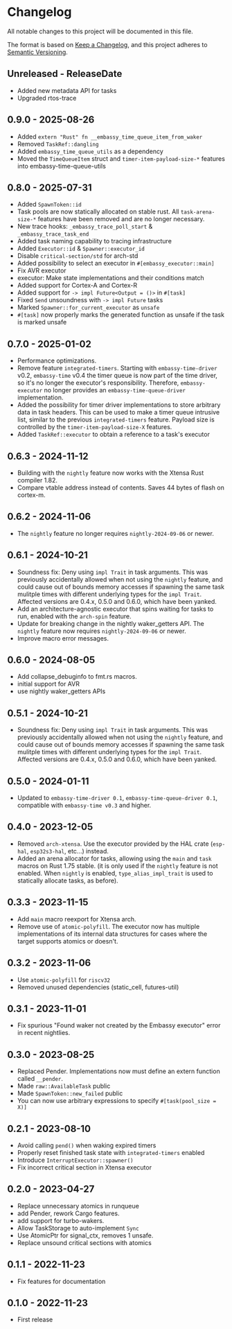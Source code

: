 # Changelog

All notable changes to this project will be documented in this file.

The format is based on [Keep a Changelog](https://keepachangelog.com/en/1.0.0/),
and this project adheres to [Semantic Versioning](https://semver.org/spec/v2.0.0.html).

<!-- next-header -->
## Unreleased - ReleaseDate

- Added new metadata API for tasks
- Upgraded rtos-trace

## 0.9.0 - 2025-08-26

- Added `extern "Rust" fn __embassy_time_queue_item_from_waker`
- Removed `TaskRef::dangling`
- Added `embassy_time_queue_utils` as a dependency
- Moved the `TimeQueueItem` struct and `timer-item-payload-size-*` features into embassy-time-queue-utils

## 0.8.0 - 2025-07-31

- Added `SpawnToken::id`
- Task pools are now statically allocated on stable rust. All `task-arena-size-*` features have been removed and are no longer necessary.
- New trace hooks: `_embassy_trace_poll_start` & `_embassy_trace_task_end`
- Added task naming capability to tracing infrastructure
- Added `Executor::id` & `Spawner::executor_id`
- Disable `critical-section/std` for arch-std
- Added possibility to select an executor in `#[embassy_executor::main]`
- Fix AVR executor
- executor: Make state implementations and their conditions match
- Added support for Cortex-A and Cortex-R
- Added support for `-> impl Future<Output = ()>` in `#[task]`
- Fixed `Send` unsoundness with `-> impl Future` tasks
- Marked `Spawner::for_current_executor` as `unsafe`
- `#[task]` now properly marks the generated function as unsafe if the task is marked unsafe

## 0.7.0 - 2025-01-02

- Performance optimizations.
- Remove feature `integrated-timers`. Starting with `embassy-time-driver` v0.2, `embassy-time` v0.4 the timer queue is now part of the time driver, so it's no longer the executor's responsibility. Therefore, `embassy-executor` no longer provides an `embassy-time-queue-driver` implementation.
- Added the possibility for timer driver implementations to store arbitrary data in task headers. This can be used to make a timer queue intrusive list, similar to the previous `integrated-timers` feature. Payload size is controlled by the `timer-item-payload-size-X` features.
- Added `TaskRef::executor` to obtain a reference to a task's executor

## 0.6.3 - 2024-11-12

- Building with the `nightly` feature now works with the Xtensa Rust compiler 1.82.
- Compare vtable address instead of contents. Saves 44 bytes of flash on cortex-m.

## 0.6.2 - 2024-11-06

- The `nightly` feature no longer requires `nightly-2024-09-06` or newer.

## 0.6.1 - 2024-10-21

- Soundness fix: Deny using `impl Trait` in task arguments. This was previously accidentally allowed when not using the `nightly` feature,
  and could cause out of bounds memory accesses if spawning the same task mulitple times with different underlying types
  for the `impl Trait`. Affected versions are 0.4.x, 0.5.0 and 0.6.0, which have been yanked.
- Add an architecture-agnostic executor that spins waiting for tasks to run, enabled with the `arch-spin` feature.
- Update for breaking change in the nightly waker_getters API. The `nightly` feature now requires `nightly-2024-09-06` or newer.
- Improve macro error messages.

## 0.6.0 - 2024-08-05

- Add collapse_debuginfo to fmt.rs macros.
- initial support for AVR
- use nightly waker_getters APIs

## 0.5.1 - 2024-10-21

- Soundness fix: Deny using `impl Trait` in task arguments. This was previously accidentally allowed when not using the `nightly` feature,
  and could cause out of bounds memory accesses if spawning the same task mulitple times with different underlying types
  for the `impl Trait`. Affected versions are 0.4.x, 0.5.0 and 0.6.0, which have been yanked.

## 0.5.0 - 2024-01-11

- Updated to `embassy-time-driver 0.1`, `embassy-time-queue-driver 0.1`, compatible with `embassy-time v0.3` and higher.

## 0.4.0 - 2023-12-05

- Removed `arch-xtensa`. Use the executor provided by the HAL crate (`esp-hal`, `esp32s3-hal`, etc...) instead.
- Added an arena allocator for tasks, allowing using the `main` and `task` macros on Rust 1.75 stable. (it is only used if the `nightly` feature is not enabled. When `nightly` is enabled, `type_alias_impl_trait` is used to statically allocate tasks, as before).

## 0.3.3 - 2023-11-15

- Add `main` macro reexport for Xtensa arch.
- Remove use of `atomic-polyfill`. The executor now has multiple implementations of its internal data structures for cases where the target supports atomics or doesn't.

## 0.3.2 - 2023-11-06

- Use `atomic-polyfill` for `riscv32`
- Removed unused dependencies (static_cell, futures-util)

## 0.3.1 - 2023-11-01

- Fix spurious "Found waker not created by the Embassy executor" error in recent nightlies.

## 0.3.0 - 2023-08-25

- Replaced Pender. Implementations now must define an extern function called `__pender`.
- Made `raw::AvailableTask` public
- Made `SpawnToken::new_failed` public
- You can now use arbitrary expressions to specify `#[task(pool_size = X)]`

## 0.2.1 - 2023-08-10

- Avoid calling `pend()` when waking expired timers
- Properly reset finished task state with `integrated-timers` enabled
- Introduce `InterruptExecutor::spawner()`
- Fix incorrect critical section in Xtensa executor

## 0.2.0 - 2023-04-27

- Replace unnecessary atomics in runqueue
- add Pender, rework Cargo features.
- add support for turbo-wakers.
- Allow TaskStorage to auto-implement `Sync`
- Use AtomicPtr for signal_ctx, removes 1 unsafe.
- Replace unsound critical sections with atomics

## 0.1.1 - 2022-11-23

- Fix features for documentation

## 0.1.0 - 2022-11-23

- First release
